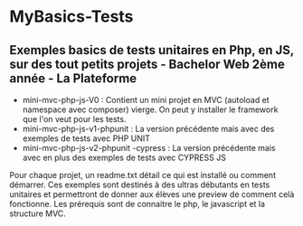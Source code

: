 # MyBasics-Tests

## Exemples basics de tests unitaires en Php, en JS, sur des tout petits projets - Bachelor Web 2ème année - La Plateforme

- mini-mvc-php-js-V0 : Contient un mini projet en MVC (autoload et namespace avec composer) vierge. On peut y installer le framework que l'on veut pour les tests.
- mini-mvc-php-js-v1-phpunit : La version précédente mais avec des exemples de tests avec PHP UNIT
- mini-mvc-php-js-v2-phpunit -cypress : La version précédente mais avec en plus des exemples de tests avec CYPRESS JS

Pour chaque projet, un readme.txt détail ce qui est installé ou comment démarrer.
Ces exemples sont destinés à des ultras débutants en tests unitaires et permettront de donner aux élèves une preview de comment celà fonctionne.
Les prérequis sont de connaitre le php, le javascript et la structure MVC.
